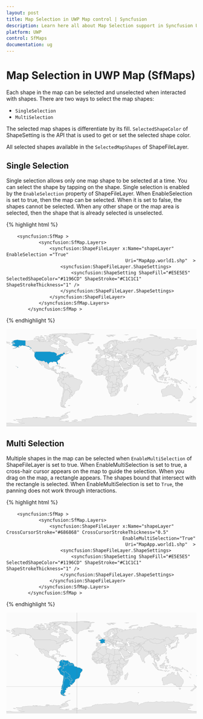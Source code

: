 ```yaml
---
layout: post
title: Map Selection in UWP Map control | Syncfusion
description: Learn here all about Map Selection support in Syncfusion UWP Map (SfMaps) control and more.
platform: UWP
control: SfMaps
documentation: ug
---
```


# Map Selection in UWP Map (SfMaps)

Each shape in the map can be selected and unselected when interacted with shapes. There are two ways to select the map shapes:

* `SingleSelection` 
* `MultiSelection`

The selected map shapes is differentiate by its fill. `SelectedShapeColor` of ShapeSetting is the API that is used to get or set the selected shape color.

All selected shapes available in the `SelectedMapShapes` of ShapeFileLayer.

## Single Selection

Single selection allows only one map shape to be selected at a time. You can select the shape by tapping on the shape. Single selection is enabled by the `EnableSelection` property of ShapeFileLayer. When EnableSelection is set to true, then the map can be selected. When it is set to false, the shapes cannot be selected. When any other shape or the map area is selected, then the shape that is already selected is unselected.

{% highlight html %}

        <syncfusion:SfMap >
                <syncfusion:SfMap.Layers>
                    <syncfusion:ShapeFileLayer x:Name="shapeLayer" EnableSelection ="True"                                               
                                                Uri="MapApp.world1.shp"  >
                        <syncfusion:ShapeFileLayer.ShapeSettings>
                            <syncfusion:ShapeSetting ShapeFill="#E5E5E5" SelectedShapeColor="#1196CD" ShapeStroke="#C1C1C1" ShapeStrokeThickness="1" />
                        </syncfusion:ShapeFileLayer.ShapeSettings>
                    </syncfusion:ShapeFileLayer>
                </syncfusion:SfMap.Layers>
            </syncfusion:SfMap >

{% endhighlight %}

![Features_img17](Features_images/Features_img17.png)

## Multi Selection

Multiple shapes in the map can be selected when `EnableMultiSelection` of ShapeFileLayer is set to true. When EnableMultiSelection is set to true, a cross-hair cursor appears on the map to guide the selection. When you drag on the map, a rectangle appears. The shapes bound that intersect with the rectangle is selected. When EnableMultiSelection is set to `True`, the panning does not work through interactions.

{% highlight html %}

        <syncfusion:SfMap >
                <syncfusion:SfMap.Layers>
                    <syncfusion:ShapeFileLayer x:Name="shapeLayer" CrossCursorStroke="#686868" CrossCursorStrokeThickness="0.5"  
                                               EnableMultiSelection="True"                                               
                                                Uri="MapApp.world1.shp"  >
                        <syncfusion:ShapeFileLayer.ShapeSettings>
                            <syncfusion:ShapeSetting ShapeFill="#E5E5E5" SelectedShapeColor="#1196CD" ShapeStroke="#C1C1C1" ShapeStrokeThickness="1" />
                        </syncfusion:ShapeFileLayer.ShapeSettings>
                    </syncfusion:ShapeFileLayer>
                </syncfusion:SfMap.Layers>
            </syncfusion:SfMap >

{% endhighlight %}


![Features_img16](Features_images/Features_img16.png)
